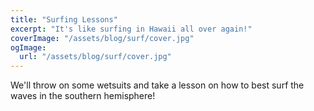 ```yaml
---
title: "Surfing Lessons"
excerpt: "It's like surfing in Hawaii all over again!"
coverImage: "/assets/blog/surf/cover.jpg"
ogImage:
  url: "/assets/blog/surf/cover.jpg"
---
```


We'll throw on some wetsuits and take a lesson on how to best surf the waves in the southern hemisphere!
